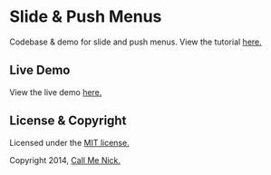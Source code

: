 # Slide & Push Menus

Codebase & demo for slide and push menus. View the tutorial [here.](http://callmenick.com/post/slide-and-push-menus-with-css3-transitions)

## Live Demo

View the live demo [here.](http://callmenick.com/_development/slide-push-menus/)

## License & Copyright

Licensed under the [MIT license.](http://www.opensource.org/licenses/mit-license.php)

Copyright 2014, [Call Me Nick.](http://callmenick.com)